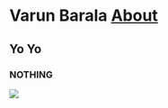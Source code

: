 # Varun Barala </t> [About](https://youtu.be/OjTmiwPeXxs)
## Yo Yo
### NOTHING

<img src = "t1.jpeg">

